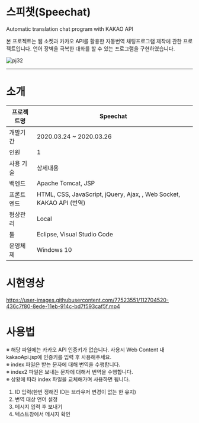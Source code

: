 # 스피챗(Speechat)
Automatic translation chat program with KAKAO API

본 프로젝트는 웹 소켓과 카카오 API를 활용한 자동번역 채팅프로그램 제작에 관한 프로젝트입니다. 
언어 장벽을 극복한 대화를 할 수 있는 프로그램을 구현하였습니다.

![pj32](https://user-images.githubusercontent.com/77523551/112705913-2e92ea80-8ee4-11eb-98eb-e5940101cb6c.png)

---------------------------------------

# 소개

| 프로젝트명 | Speechat                                                     |
| ---------- | ------------------------------------------------------------ |
| 개발기간   | 2020.03.24 ~ 2020.03.26                                      |
| 인원       | 1                                                            |
| 사용 기술  | 상세내용                                                      |
| 백엔드     | Apache Tomcat, JSP                                           |
| 프론트엔드 | HTML, CSS, JavaScript, jQuery, Ajax, , Web Socket, KAKAO API (번역) |
| 형상관리   | Local                                                        |
| 툴         | Eclipse, Visual Studio Code                                  |
| 운영체제   | Windows 10                                                   |

# 시현영상

https://user-images.githubusercontent.com/77523551/112704520-436c7f80-8ede-11eb-914c-bd7f593caf5f.mp4

# 사용법

※ 해당 파일에는 카카오 API 인증키가 없습니다. 사용시 Web Content 내 kakaoApi.jsp에 인증키를 입력 후 사용해주세요.  
※ index 파일은 받는 문자에 대해 번역을 수행합니다.  
※ index2 파일은 보내는 문자에 대해서 번역을 수행합니다.  
※ 상황에 따라 index 파일을 교체해가며 사용하면 됩니다.  

1. ID 입력(한번 정해진 ID는 브라우저 변경이 없는 한 유지)
2. 번역 대상 언어 설정
3. 메시지 입력 후 보내기
4. 텍스트창에서 메시지 확인
